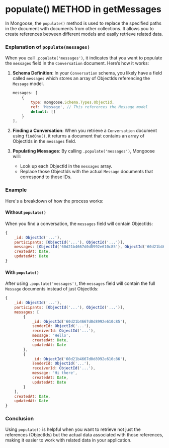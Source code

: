# populate() METHOD in getMessages


In Mongoose, the `populate()` method is used to replace the specified paths in the document with documents from other collections. It allows you to create references between different models and easily retrieve related data.

### Explanation of `populate(messages)`

When you call `.populate('messages')`, it indicates that you want to populate the `messages` field in the `Conversation` document. Here’s how it works:

1. **Schema Definition**: In your `Conversation` schema, you likely have a field called `messages` which stores an array of ObjectIds referencing the `Message` model.

   ```javascript
   messages: [
       {
           type: mongoose.Schema.Types.ObjectId,
           ref: 'Message', // This references the Message model
           default: []
       }
   ],
   ```

2. **Finding a Conversation**: When you retrieve a `Conversation` document using `findOne()`, it returns a document that contains an array of ObjectIds in the `messages` field.

3. **Populating Messages**: By calling `.populate('messages')`, Mongoose will:
   - Look up each ObjectId in the `messages` array.
   - Replace those ObjectIds with the actual `Message` documents that correspond to those IDs.

### Example

Here's a breakdown of how the process works:

#### Without `populate()`
When you find a conversation, the `messages` field will contain ObjectIds:

```javascript
{
    _id: ObjectId('...'),
    participants: [ObjectId('...'), ObjectId('...')],
    messages: [ObjectId('60d21b4667d0d8992e610c85'), ObjectId('60d21b4667d0d8992e610c86')],
    createdAt: Date,
    updatedAt: Date
}
```

#### With `populate()`
After using `.populate('messages')`, the `messages` field will contain the full `Message` documents instead of just ObjectIds:

```javascript
{
    _id: ObjectId('...'),
    participants: [ObjectId('...'), ObjectId('...')],
    messages: [
        {
            _id: ObjectId('60d21b4667d0d8992e610c85'),
            senderId: ObjectId('...'),
            receiverId: ObjectId('...'),
            message: 'Hello',
            createdAt: Date,
            updatedAt: Date
        },
        {
            _id: ObjectId('60d21b4667d0d8992e610c86'),
            senderId: ObjectId('...'),
            receiverId: ObjectId('...'),
            message: 'Hi there',
            createdAt: Date,
            updatedAt: Date
        }
    ],
    createdAt: Date,
    updatedAt: Date
}
```

### Conclusion
Using `populate()` is helpful when you want to retrieve not just the references (ObjectIds) but the actual data associated with those references, making it easier to work with related data in your application.
